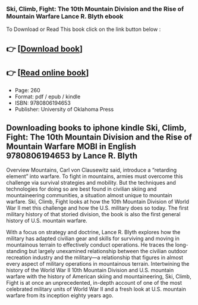 ### Ski, Climb, Fight: The 10th Mountain Division and the Rise of Mountain Warfare Lance R. Blyth ebook

To Download or Read This book click on the link button below :

## 👉  [**[Download book](http://ebooksharez.info/download.php?group=book&from=github.com&id=721758&lnk=1081 "Download book")**]

## 👉  [**[Read online book](http://ebooksharez.info/download.php?group=book&from=github.com&id=721758&lnk=1081 "Read online book")**]


* Page: 260
* Format: pdf / epub / kindle
* ISBN: 9780806194653
* Publisher: University of Oklahoma Press



## Downloading books to iphone kindle Ski, Climb, Fight: The 10th Mountain Division and the Rise of Mountain Warfare MOBI in English 9780806194653 by Lance R. Blyth


Overview
Mountains, Carl von Clausewitz said, introduce a “retarding element” into warfare. To fight in mountains, armies must overcome this challenge via survival strategies and mobility. But the techniques and technologies for doing so are best found in civilian skiing and mountaineering communities, a situation almost unique to mountain warfare. Ski, Climb, Fight looks at how the 10th Mountain Division of World War II met this challenge and how the U.S. military does so today. The first military history of that storied division, the book is also the first general history of U.S. mountain warfare.
 
 With a focus on strategy and doctrine, Lance R. Blyth explores how the military has adapted civilian gear and skills for surviving and moving in mountainous terrain to effectively conduct operations. He traces the long-standing but largely unexamined relationship between the civilian outdoor recreation industry and the military—a relationship that figures in almost every aspect of military operations in mountainous terrain. Intertwining the history of the World War II 10th Mountain Division and U.S. mountain warfare with the history of American skiing and mountaineering, Ski, Climb, Fight is at once an unprecedented, in-depth account of one of the most celebrated military units of World War II and a fresh look at U.S. mountain warfare from its inception eighty years ago.
  



